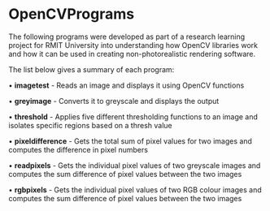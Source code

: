 # OpenCVPrograms

The following programs were developed as part of a research learning project for RMIT University into understanding how OpenCV libraries work and how it can be used in creating non-photorealistic rendering software.

The list below gives a summary of each program:

• **imagetest** - Reads an image and displays it using OpenCV functions

• **greyimage** - Converts it to greyscale and displays the output

• **threshold** - Applies five different thresholding functions to an image and isolates specific regions based on a thresh value

• **pixeldifference** - Gets the total sum of pixel values for two images and computes the difference in pixel numbers

• **readpixels** - Gets the individual pixel values of two greyscale images and computes the sum difference of pixel values between the two images

• **rgbpixels** - Gets the individual pixel values of two RGB colour images and computes the sum difference of pixel values between the two images





